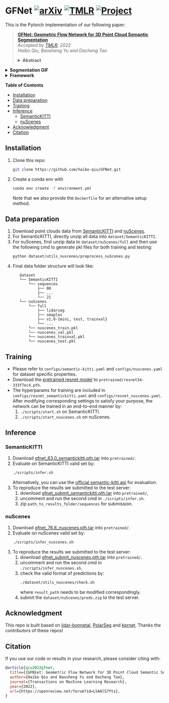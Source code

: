 # GFNet [![arXiv](https://img.shields.io/badge/arXiv-2207.02605-b31b1b)](https://arxiv.org/abs/2207.02605) [![TMLR](https://img.shields.io/badge/TMLR-2022.238-blue)](https://openreview.net/forum?id=LSAAlS7Yts) [![Project](https://img.shields.io/badge/Project-Page-important)](https://haibo-qiu.github.io/GFNet/)
This is the Pytorch implementation of our following paper:
>**[GFNet: Geometric Flow Network for 3D Point Cloud Semantic Segmentation](https://arxiv.org/abs/2207.02605)**
><br>*Accepted by [TMLR](https://openreview.net/forum?id=LSAAlS7Yts), 2022*
><br>*Haibo Qiu, Baosheng Yu and Dacheng Tao*<br>
><details><summary> <b>Abstract</b></summary>
>
>Point cloud semantic segmentation from projected views, such as range-view (RV) and bird's-eye-view (BEV), has been intensively investigated. Different views capture different information of point clouds and thus are complementary to each other. However, recent projection-based methods for point cloud semantic segmentation usually utilize a vanilla late fusion strategy for the predictions of different views, failing to explore the complementary information from a geometric perspective during the representation learning. In this paper, we introduce a geometric flow network (GFNet) to explore the geometric correspondence between different views in an align-before-fuse manner. Specifically, we devise a novel geometric flow module (GFM) to bidirectionally align and propagate the complementary information across different views according to geometric relationships under the end-to-end learning scheme. We perform extensive experiments on two widely used benchmark datasets, SemanticKITTI and nuScenes, to demonstrate the effectiveness of our GFNet for project-based point cloud semantic segmentation. Concretely, GFNet not only significantly boosts the performance of each individual view but also achieves state-of-the-art results over all existing projection-based models. 
></details>

<details><summary> <b>Segmentation GIF</b></summary>

![vis](figs/vis.gif)<br>
(_A gif of segmentation results on [SemanticKITTI](http://semantic-kitti.org) by GFNet_)
</details>

<details><summary> <b>Framework</b></summary>

![framework](figs/framework.png)
![gfm](figs/gfm.png)
</details>

**Table of Contents**
* [Installation](#installation)
* [Data preparation](#data-preparation)
* [Training](#training)
* [Inference](#inference)
   * [SemanticKITTI](#semantickitti)
   * [nuScenes](#nuscenes)
* [Acknowledgment](#acknowledgment)
* [Citation](#citation)

## Installation
1. Clone this repo:
    ```bash
    git clone https://github.com/haibo-qiu/GFNet.git
    ```
2. Create a conda env with
   ```bash
   conda env create -f environment.yml
   ```
   Note that we also provide the `Dockerfile` for an alternative setup method.

## Data preparation

1. Download point clouds data from [SemanticKITTI](http://semantic-kitti.org) and [nuScenes](https://www.nuscenes.org/nuscenes#download).
2. For SemanticKITTI, directly unzip all data into `dataset/SemanticKITTI`.
3. For nuScenes, first unzip data to `dataset/nuScenes/full` and then use the following cmd to generate pkl files for both training and testing:
    ```bash
    python dataset/utils_nuscenes/preprocess_nuScenes.py
    ```
4. Final data folder structure will look like:
   ```
      dataset
      └── SemanticKITTI
          └── sequences
              ├── 00
              ├── ...
              └── 21
      └── nuScenes
          └── full
              ├── lidarseg
              ├── smaples
              ├── v1.0-{mini, test, trainval}
              └── ...
          └── nuscenes_train.pkl
          └── nuscenes_val.pkl
          └── nuscenes_trainval.pkl
          └── nuscenes_test.pkl

    ```

## Training
- Please refer to `configs/semantic-kitti.yaml` and `configs/nuscenes.yaml` for dataset specific properties.
- Download the [pretrained resnet model](https://drive.google.com/file/d/1I85xLRwUMIeW_7BvdZ4uZ0Lm4j3zxLT1/view?usp=sharing) to `pretrained/resnet34-333f7ec4.pth`.
- The hyperparams for training are included in `configs/resnet_semantickitti.yaml` and `configs/resnet_nuscenes.yaml`. After modifying corresponding settings to satisfy your purpose, the network can be trained in an end-to-end manner by:
    1. `./scripts/start.sh` on SemanticKITTI.
    2. `./scripts/start_nuscenes.sh` on nuScenes.

## Inference
### SemanticKITTI
1. Download [gfnet_63.0_semantickitti.pth.tar](https://drive.google.com/file/d/1J7jeSY5hGIHZO3WBdZnZLfdH-plv-81g/view?usp=sharing) into `pretrained/`.
2. Evaluate on SemanticKITTI valid set by:
    ```bash
    ./scripts/infer.sh
    ```
    Alternatively, you can use the [official semantic-kitti api](https://github.com/PRBonn/semantic-kitti-api#evaluation) for evaluation.
3. To reproduce the results we submitted to the test server:
    1. download [gfnet_submit_semantickitti.pth.tar](https://drive.google.com/file/d/1bdq2_l5Q0tyww7wc3wlyrU09H2tVY5LF/view?usp=sharing) into `pretrained/`, 
    2. uncomment and run the second cmd in `./scripts/infer.sh`.
    3. zip `path_to_results_folder/sequences` for submission.

### nuScenes 
1. Download [gfnet_76.8_nuscenes.pth.tar](https://drive.google.com/file/d/1r5SXpToLBdiYdNp7we9Bw-Chmc0x7QPd/view?usp=sharing) into `pretrained/`.
2. Evaluate on nuScenes valid set by:
    ```bash
    ./scripts/infer_nuscenes.sh
    ```
3. To reproduce the results we submitted to the test server:
    1. download [gfnet_submit_nuscenes.pth.tar](https://drive.google.com/file/d/16nI5NjZ4wgNRwEC_HjqrVQLFLWXqThzs/view?usp=sharing) into `pretrained/`.
    2. uncomment and run the second cmd in `./scripts/infer_nuscenes.sh`.
    3. check the valid format of predictions by:
        ```bash
        ./dataset/utils_nuscenes/check.sh
        ```
        where `result_path` needs to be modified correspondingly.
    4. submit the `dataset/nuScenes/preds.zip` to the test server.
    
## Acknowledgment

This repo is built based on [lidar-bonnetal](https://github.com/PRBonn/lidar-bonnetal), [PolarSeg](https://github.com/edwardzhou130/PolarSeg) and [kprnet](https://github.com/DeyvidKochanov-TomTom/kprnet). Thanks the contributors of these repos!

## Citation
If you use our code or results in your research, please consider citing with:
```bibtex
@article{qiu2022gfnet,
  title={{GFN}et: Geometric Flow Network for 3D Point Cloud Semantic Segmentation},
  author={Haibo Qiu and Baosheng Yu and Dacheng Tao},
  journal={Transactions on Machine Learning Research},
  year={2022},
  url={https://openreview.net/forum?id=LSAAlS7Yts},
}
```
